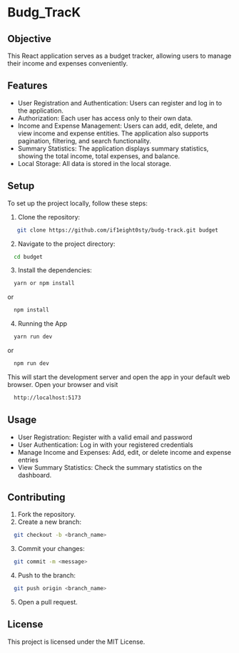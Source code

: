 # Budg_TracK

## Objective

This React application serves as a budget tracker, allowing users to manage their income and expenses conveniently.

## Features

- User Registration and Authentication: Users can register and log in to the application.
- Authorization: Each user has access only to their own data.
- Income and Expense Management: Users can add, edit, delete, and view income and expense entities. The application also supports pagination, filtering, and search functionality.
- Summary Statistics: The application displays summary statistics, showing the total income, total expenses, and balance.
- Local Storage: All data is stored in the local storage.

## Setup

To set up the project locally, follow these steps:

1. Clone the repository:

```sh
   git clone https://github.com/if1eight0sty/budg-track.git budget
```

2. Navigate to the project directory:

```sh
  cd budget
```

3. Install the dependencies:

```sh
  yarn or npm install
```

or

```sh
  npm install
```

4. Running the App

```sh
  yarn run dev
```

or

```sh
  npm run dev
```

This will start the development server and open the app in your default web browser.
Open your browser and visit

```sh
  http://localhost:5173
```

## Usage

- User Registration: Register with a valid email and password
- User Authentication: Log in with your registered credentials
- Manage Income and Expenses: Add, edit, or delete income and expense entries
- View Summary Statistics: Check the summary statistics on the dashboard.

## Contributing

1. Fork the repository.
2. Create a new branch:

```sh
  git checkout -b <branch_name>
```

3. Commit your changes:

```sh
  git commit -m <message>
```

4. Push to the branch:

```sh
  git push origin <branch_name>
```

5. Open a pull request.

## License

This project is licensed under the MIT License.

